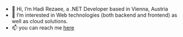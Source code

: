 - 👋 Hi, I’m Hadi Rezaee, a .NET Developer based in Vienna, Austria
- 👀 I’m interested in Web technologies (both backend and frontend) as well as cloud solutions.
- 📫 you can reach me [here](https://mhrezaee.github.io/) 

<!---
mhrezaee/mhrezaee is a ✨ special ✨ repository because its `README.md` (this file) appears on your GitHub profile.
You can click the Preview link to take a look at your changes.
--->
